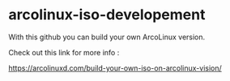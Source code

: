 # arcolinux-iso-developement

With this github you can build your own ArcoLinux version.

Check out this link for more info : 

https://arcolinuxd.com/build-your-own-iso-on-arcolinux-vision/
